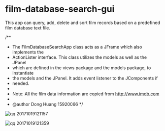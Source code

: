 # film-database-search-gui
This app can query, add, delete and sort film records based on a predefined film database text file.

/**
 * The FilmDatabaseSearchApp class acts as a JFrame which also implements the
 * ActionLister interface. This class utilizes the models as well as the JPanel
 * which are defined in the views package and the models package, to instantiate
 * the models and the JPanel. It adds event listener to the JComponents if
 * needed.
 * 
 * Note: All the film data information are copied from http://www.imdb.com
 * 
 * @author Dong Huang 15920066
 */
 
![qq 20171019121157](https://user-images.githubusercontent.com/21269499/31747088-50c53efa-b4c7-11e7-997a-7c5725834013.png)

![qq 20171019121359](https://user-images.githubusercontent.com/21269499/31747090-53b884c8-b4c7-11e7-9afb-6c9f7da6fd42.png)

